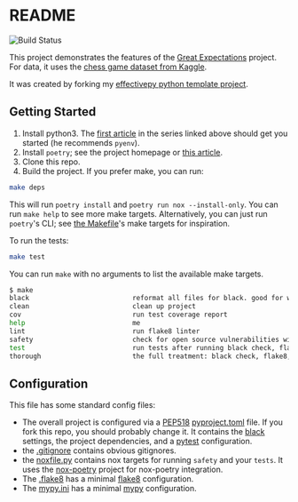 # README

![Build Status](https://github.com/lhayhurst/gedemo/actions/workflows/python-app.yml/badge.svg)

This project demonstrates the features of the [Great Expectations](https://greatexpectations.io/) project. For data, it uses the [chess game dataset from Kaggle](https://www.kaggle.com/datasnaek/chess).

It was created by forking my [effectivepy python template project](https://github.com/lhayhurst/effectivepy).

## Getting Started

1. Install python3. The [first article]((https://cjolowicz.github.io/posts/hypermodern-python-01-setup/)) in the series linked above should get you started (he recommends `pyenv`).
2. Install `poetry`; see the project homepage or [this article](https://cjolowicz.github.io/posts/hypermodern-python-01-setup/).
3. Clone this repo. 
4. Build the project. If you prefer make, you can run:

```bash
make deps
```

This will run `poetry install` and `poetry run nox --install-only`. You can run `make help` to see more make targets. Alternatively, you can just run `poetry`'s CLI; see [the Makefile](Makefile)'s make targets for inspiration. 

To run the tests:

```bash
make test
```

You can run `make` with no arguments to list the available make targets.

```bash
$ make 
black                          reformat all files for black. good for when someone else needs to read your code.
clean                          clean up project
cov                            run test coverage report
help                           me
lint                           run flake8 linter
safety                         check for open source vulnerabilities with safety
test                           run tests after running black check, flake8, and mypy
thorough                       the full treatment: black check, flake8, mypy, and safety
```

## Configuration

This file has some standard config files:

* The overall project is configured via a [PEP518](https://www.python.org/dev/peps/pep-0518/) [pyproject.toml](pyproject.toml) file. If you fork this repo, you should probably change it. It contains the [black](https://pypi.org/project/black/) settings, the project dependencies, and a [pytest](https://docs.pytest.org/en/stable/index.html) configuration.
* the [.gitignore](.gitignore) contains obvious gitignores. 
* the [noxfile.py](noxfile.py) contains nox targets for running `safety` and your `tests`. It uses the [nox-poetry](https://pypi.org/project/nox-poetry/) project for nox-poetry integration.
* The [.flake8](.flake8) has a minimal [flake8](https://flake8.pycqa.org/en/latest/) configuration.
* The [mypy.ini](mypy.ini) has a minimal [mypy](http://mypy-lang.org/) configuration.


